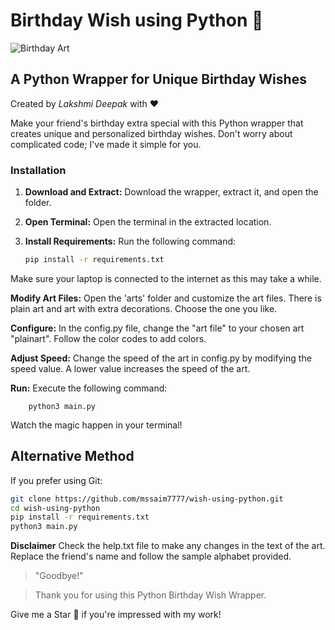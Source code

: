 # Birthday Wish using Python 🎉

![Birthday Art](link-to-your-image.png)

## A Python Wrapper for Unique Birthday Wishes

Created by *Lakshmi Deepak* with ❤️

Make your friend's birthday extra special with this Python wrapper that creates unique and personalized birthday wishes. Don't worry about complicated code; I've made it simple for you.

<!--### Preview Video
Watch the preview video on [YouTube](https://youtu.be/smlSfCLHlS0) or in the repository.
-->

### Installation

1. **Download and Extract:**
   Download the wrapper, extract it, and open the folder.

2. **Open Terminal:**
   Open the terminal in the extracted location.

3. **Install Requirements:**
   Run the following command:
   ```bash
   pip install -r requirements.txt

Make sure your laptop is connected to the internet as this may take a while.

**Modify Art Files:**
Open the 'arts' folder and customize the art files. There is plain art and art with extra decorations. Choose the one you like.

**Configure:**
In the config.py file, change the "art file" to your chosen art "plainart". Follow the color codes to add colors.

**Adjust Speed:**
Change the speed of the art in config.py by modifying the speed value. A lower value increases the speed of the art.

**Run:**
Execute the following command:

        python3 main.py
    
Watch the magic happen in your terminal!

## Alternative Method

If you prefer using Git:
```bash
git clone https://github.com/mssaim7777/wish-using-python.git
cd wish-using-python
pip install -r requirements.txt
python3 main.py
```

**Disclaimer**
Check the help.txt file to make any changes in the text of the art. Replace the friend's name and follow the sample alphabet provided.


>"Goodbye!" 

>Thank you for using this Python Birthday Wish Wrapper.


Give me a Star 🌟 if you're impressed with my work!


